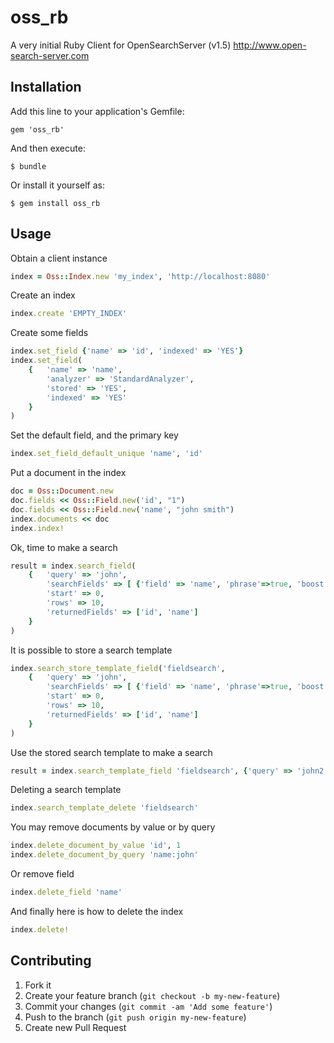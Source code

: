 # oss_rb


A very initial Ruby Client for OpenSearchServer (v1.5) http://www.open-search-server.com


## Installation

Add this line to your application's Gemfile:

    gem 'oss_rb'

And then execute:

    $ bundle

Or install it yourself as:

    $ gem install oss_rb

## Usage

Obtain a client instance
```ruby
index = Oss::Index.new 'my_index', 'http://localhost:8080'
```

Create an index
```ruby
index.create 'EMPTY_INDEX'
```

Create some fields
```ruby
index.set_field {'name' => 'id', 'indexed' => 'YES'}
index.set_field(
	{	'name' => 'name',
		'analyzer' => 'StandardAnalyzer',
		'stored' => 'YES',
		'indexed' => 'YES'
	}
)
```

Set the default field, and the primary key
```ruby
index.set_field_default_unique 'name', 'id' 
```

Put a document in the index
```ruby
doc = Oss::Document.new
doc.fields << Oss::Field.new('id', "1")
doc.fields << Oss::Field.new('name', "john smith")
index.documents << doc
index.index!
```

Ok, time to make a search
```ruby
result = index.search_field(
	{	'query' => 'john',
		'searchFields' => [ {'field' => 'name', 'phrase'=>true, 'boost' => 1.0} ],
		'start' => 0,
		'rows' => 10,
		'returnedFields' => ['id', 'name']
 	}
)
```

It is possible to store a search template
```ruby
index.search_store_template_field('fieldsearch',
	{	'query' => 'john',
		'searchFields' => [ {'field' => 'name', 'phrase'=>true, 'boost' => 1.0} ],
		'start' => 0,
		'rows' => 10,
		'returnedFields' => ['id', 'name']
	}
)
```
     
Use the stored search template to make a search
```ruby
result = index.search_template_field 'fieldsearch', {'query' => 'john2'}
```

Deleting a search template
```ruby
index.search_template_delete 'fieldsearch'
```

You may remove documents by value or by query
```ruby
index.delete_document_by_value 'id', 1
index.delete_document_by_query 'name:john'
```
Or remove field
```ruby
index.delete_field 'name'
```

And finally here is how to delete the index
```ruby
index.delete!
```

## Contributing

1. Fork it
2. Create your feature branch (`git checkout -b my-new-feature`)
3. Commit your changes (`git commit -am 'Add some feature'`)
4. Push to the branch (`git push origin my-new-feature`)
5. Create new Pull Request
